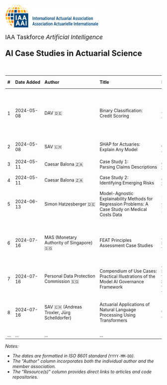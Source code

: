 <img src="logo.png" width="300px">

<br>
<p style="font-size:19px; text-align:left; margin-top: 15px; margin-bottom: 15px">IAA Taskforce <i>Artificial Intelligence</i></p>
<p style="font-size:25px; text-align:left; margin-bottom: 25px"><b>AI Case Studies in Actuarial Science</b></p>
<br>

| # | Date&nbsp;Added | Author | Title | Resource(s) | Type | Level | Primary&nbsp;Topics | Secondary&nbsp;Topics | Language(s) | Programming Language(s) | Methods&nbsp;and/or&nbsp;Models | AI&nbsp;Control Cycle | Notes | Abstract/Summary
| :--- | :--- | :--- | :--- | :--- | :--- | :--- | :--- | :--- | :--- | :--- | :--- | :--- | :--- | :--- |
| 1 | 2024-05-08 | DAV&nbsp;🇩🇪 | Binary&nbsp;Classification: Credit&nbsp;Scoring | [Description](https://aktuar.de/en/practice-areas/data-science/use-cases/Pages/use-case4.aspx), <br> [Notebook](https://kaggle.com/code/floser/binary-classification-credit-scoring) | Case Study | 🟨🟨⬜ <br> Advanced | `Machine Learning` `Classification` | `Explainable AI` `Hyperparameter Tuning` `GPU Usage` | English | Python | CatBoost, XGBoost, LightGBM, Deep Learning, Logarithmic Regression, SHAP | (?) | Data&nbsp;derived&nbsp;from&nbsp;a&nbsp;Kaggle competition's real-world dataset | This Jupyter Notebook offers a hands-on tutorial on binary classification using the Home Credit Default Risk dataset from Kaggle. Our focus is on predicting loan repayment difficulties, equipping actuaries with skills applicable to common insurance scenarios like churn prediction and fraud detection. Structured in three parts, the notebook progresses from simple to advanced modeling techniques: Part A sets a performance benchmark with an initial CatBoost model, a gradient boosting algorithm that requires minimal data preprocessing. Part B explores logistic regression, then delves into a brief exploratory data analysis, feature engineering, and model interpretability – all essential for making informed decisions. We cover data preprocessing, including encoding, scaling, and subsampling for imbalanced data, and investigate the impact on modeling. Part C is devoted to the optimization and practical application of machine learning models. It first addresses overfitting using the example of regularized logistic regression, as well as hyperparameter tuning in artificial neural networks and gradient boosting methods CatBoost, LightGBM, and XGBoost. After a comprehensive model evaluation using validation and test data, we discuss application aspects in high-risk areas and conclude by summarizing the key insights we have learned. The appendix provides further information on CatBoost and GPU-accelerated training.
| 2 | 2024-05-08 | SAV&nbsp;🇨🇭 | SHAP&nbsp;for&nbsp;Actuaries: Explain&nbsp;Any&nbsp;Model | [Article](https://papers.ssrn.com/sol3/papers.cfm?abstract_id=4389797), <br> [Notebook](https://github.com/actuarial-data-science/Tutorials/tree/master/14%20-%20SHAP) | Educational | 🟨🟨⬜ <br> Advanced | `Explainable AI` `Interpretable ML` | `Regression` `Synthetic Data` `Claims Prediction` | English | Python, R | GLM, LightGBM, Deep Learning, SHAP | (?) | Data&nbsp;generation&nbsp;process&nbsp;and ground truth given | This&nbsp;tutorial&nbsp;gives&nbsp;an&nbsp;overview&nbsp;of&nbsp;SHAP&nbsp;(SHapley&nbsp;Additive&nbsp;exPlanation),&nbsp;one&nbsp;of&nbsp;the&nbsp;most&nbsp;commonly&nbsp;used&nbsp;techniques&nbsp;for&nbsp;examining&nbsp;a&nbsp;black‑box&nbsp;machine&nbsp;learning&nbsp;(ML)&nbsp;model.<br>Besides&nbsp;providing&nbsp;the&nbsp;necessary&nbsp;game&nbsp;theoretic&nbsp;background,&nbsp;we&nbsp;show&nbsp;how&nbsp;typical&nbsp;SHAP&nbsp;analyses&nbsp;are&nbsp;performed&nbsp;and&nbsp;used&nbsp;to&nbsp;gain&nbsp;insights&nbsp;about&nbsp;the&nbsp;model.<br>The&nbsp;methods&nbsp;are&nbsp;illustrated&nbsp;on&nbsp;a&nbsp;simulated&nbsp;insurance&nbsp;data&nbsp;set&nbsp;of&nbsp;car&nbsp;claim&nbsp;frequencies&nbsp;using&nbsp;different&nbsp;ML&nbsp;models&nbsp;and&nbsp;different&nbsp;SHAP&nbsp;algorithms.
| 3 | 2024-05-11 | Caesar&nbsp;Balona&nbsp;🇿🇦 | Case&nbsp;Study&nbsp;1: Parsing&nbsp;Claims&nbsp;Descriptions | [Article](https://www.google.com/url?sa=t&rct=j&q=&esrc=s&source=web&cd=&cad=rja&uact=8&ved=2ahUKEwi_toXSoYWGAxXUVPEDHcPkAOI4ChAWegQICxAB&url=https%3A%2F%2Factuaries.org.uk%2Fmedia%2Fpurp2kk5%2Factuary-gpt-applications-of-large-language-models-to-insurance-and-actuarial-work.pdf&usg=AOvVaw1KRTDCIgv9IHZ5XlztvoWk&opi=89978449), <br> [Code](https://github.com/cbalona/actuarygpt-code/tree/main/case-study-1) | Case Study | 🟨🟨⬜ <br> Advanced | `Large Language Models` | `Information Extraction` `Parsing` | English | Python | ChatGPT with GPT-4 | (?) | – | TODO
| 4 | 2024-05-11 | Caesar&nbsp;Balona&nbsp;🇿🇦 | Case&nbsp;Study&nbsp;2: Identifying&nbsp;Emerging&nbsp;Risks | [Article](https://www.google.com/url?sa=t&rct=j&q=&esrc=s&source=web&cd=&cad=rja&uact=8&ved=2ahUKEwi_toXSoYWGAxXUVPEDHcPkAOI4ChAWegQICxAB&url=https%3A%2F%2Factuaries.org.uk%2Fmedia%2Fpurp2kk5%2Factuary-gpt-applications-of-large-language-models-to-insurance-and-actuarial-work.pdf&usg=AOvVaw1KRTDCIgv9IHZ5XlztvoWk&opi=89978449), <br> [Code](https://github.com/cbalona/actuarygpt-code/tree/main/case-study-2) | Case Study | 🟩⬜⬜ <br> Beginner | `Large Language Models` | `Text Generation` | English | Python | ChatGPT with GPT-4 | (?) | – | TODO
| 5 | 2024-06-13 | Simon&nbsp;Hatzesberger&nbsp;🇩🇪 | Model-Agnostic Explainability Methods for Regression Problems: A Case Study on Medical Costs Data | see folder ['Case&nbsp;Study&nbsp;#5'](https://github.com/IAA-AI-DS-test/AI-Case-Studies-in-Actuarial-Science/tree/main/Case%20Study%20%235) in this repository | Educational | 🟨🟨⬜ <br> Advanced | `Explainable AI` | `Machine Learning` `Regression` | English | Python | CatBoost, PDP, ALE, PFI, SHAP, LIME | (?) | – | In this Jupyter notebook, we offer a comprehensive walkthrough for actuaries and data scientists on applying model-agnostic explainability methods to regression tasks, using a medical costs dataset as our case study. With the growing prevalence of modern black box machine learning models, which often lack the interpretability of classical statistical models, these explainability methods become increasingly important to ensure transparency and trust in predictive modeling. We illuminate both global methods – such as global surrogate models, PDPs, ALE plots, and permutation feature importances – for a thorough understanding of model behavior, and local methods – like SHAP, LIME, and ICE plots – for detailed insights into individual predictions. In addition to concise overviews of these methods, the notebook provides practical code examples that readers can easily adopt, offering a user-friendly introduction to explainable artificial intelligence.
| 6 | 2024-07-16 | MAS (Monetary Authority of Singapore) 🇸🇬 | FEAT Principles Assessment Case Studies | [Website](https://www.mas.gov.sg/news/media-releases/2022/mas-led-industry-consortium-publishes-assessment-methodologies-for-responsible-use-of-ai-by-financial-institutions), <br> [White Paper](https://www.mas.gov.sg/-/media/mas-media-library/news/media-releases/2022/veritas-document-4---feat-principles-assessment-case-studies.pdf) | Case Study | 🟩⬜⬜ <br> Beginner | `Fairness` `Ethics` `Accountability` `Transparency` | `Life Insurance Underwriting` `Fraud Detection` `Retail Marketing` `Credit Decisioning` `Customer Marketing` | English | – | Gradient Boosting Model, PDP, SHAP, PFI | (?) | Data&nbsp;derived&nbsp;from&nbsp;a&nbsp;Kaggle competition's real-world dataset | TODO
| 7 | 2024-07-16 | Personal Data Protection Commission 🇸🇬 | Compendium of Use Cases: Practical Illustrations of the Model AI Governance Framework | [Website](https://www.pdpc.gov.sg/help-and-resources/2020/01/model-ai-governance-framework/), <br> [White Paper (Volume 1)](https://go.gov.sg/ai-gov-use-cases), <br> [White Paper (Volume 2)](https://go.gov.sg/ai-gov-use-cases-2) | Case Study | 🟩⬜⬜ <br> Beginner | `Governance` | TODO | English | – | Gradient Boosting Model, PDP, SHAP, PFI | (?) | Data&nbsp;derived&nbsp;from&nbsp;a&nbsp;Kaggle competition's real-world dataset | TODO
| 8 | 2024-07-16 | SAV&nbsp;🇨🇭 (Andreas Troxler, Jürg Schelldorfer) | Actuarial Applications of Natural Language Processing Using Transformers | [Article](https://arxiv.org/pdf/2206.02014), <br> [Notebook](https://github.com/actuarial-data-science/Tutorials/tree/master/12%20-%20NLP%20Using%20Transformers) | Educational | 🟥🟥🟥 <br> Expert | `Natural Language Processing` `Transformers` | `Property Insurance Claims Descriptions` `Recurrent Neural Networks` | English | Python | Transformers, Recurrent Neural Networks, Integrated Gradients | (?) | – | This tutorial demonstrates workflows to incorporate text data into actuarial classification and regression tasks. The main focus is on methods employing transformer-based models. A dataset of car accident descriptions with an average length of 400 words, available in English and German, and a dataset with short property insurance claims descriptions are used to demonstrate these techniques. The case studies tackle challenges related to a multi-lingual setting and long input sequences. They also show ways to interpret model output, to assess and improve model performance, by fine-tuning the models to the domain of application or to a specific prediction task. Finally, the tutorial provides practical approaches to handle classification tasks in situations with no or only few labeled data, including but not limited to ChatGPT. The results achieved by using the language-understanding skills of off-the-shelf natural language processing (NLP) models with only minimal pre-processing and fine-tuning clearly demonstrate the power of transfer learning for practical applications. |
| ... | ... | ... | ... | ... | ... | ... | ... | ... | ... | ... | ... | ... | ... | ... |

*Notes:*
- *The dates are formatted in ISO 8601 standard (*`YYYY-MM-DD`*).*
- *The "Author" column incorporates both the individual author and the member association.*
- *The "Resource(s)" column provides direct links to articles and code repositories.*
